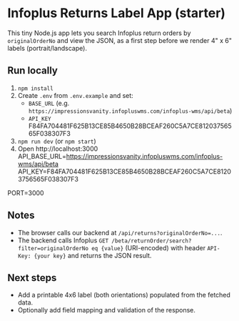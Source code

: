# Infoplus Returns Label App (starter)

This tiny Node.js app lets you search Infoplus return orders by `originalOrderNo` and view the JSON,
as a first step before we render 4" x 6" labels (portrait/landscape).

## Run locally

1. `npm install`
2. Create `.env` from `.env.example` and set:
   - `BASE_URL` (e.g. `https://impressionsvanity.infopluswms.com/infoplus-wms/api/beta`)
   - `API_KEY` F84FA704481F625B13CE85B4650B28BCEAF260C5A7CE81203756565F038307F3
3. `npm run dev` (or `npm start`)
4. Open http://localhost:3000
   API_BASE_URL=https://impressionsvanity.infopluswms.com/infoplus-wms/api/beta
   API_KEY=F84FA704481F625B13CE85B4650B28BCEAF260C5A7CE81203756565F038307F3

PORT=3000

## Notes

- The browser calls our backend at `/api/returns?originalOrderNo=...`.
- The backend calls Infoplus `GET /beta/returnOrder/search?filter=originalOrderNo eq {value}` (URI-encoded)
  with header `API-Key: {your key}` and returns the JSON result.

## Next steps

- Add a printable 4x6 label (both orientations) populated from the fetched data.
- Optionally add field mapping and validation of the response.
